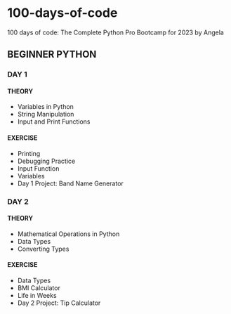 # 100-days-of-code
100 days of code: The Complete Python Pro Bootcamp for 2023 by Angela

## BEGINNER PYTHON

### DAY 1
#### THEORY
- Variables in Python
- String Manipulation
- Input and Print Functions
#### EXERCISE
- Printing
- Debugging Practice
- Input Function
- Variables
- Day 1 Project: Band Name Generator

### DAY 2
#### THEORY
- Mathematical Operations in Python
- Data Types
- Converting Types
#### EXERCISE
- Data Types
- BMI Calculator
- Life in Weeks
- Day 2 Project: Tip Calculator

